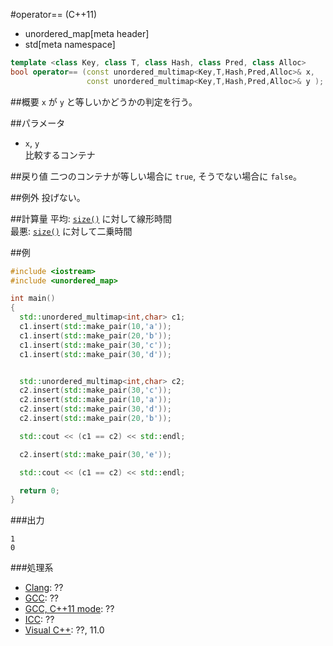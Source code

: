 #operator== (C++11)
* unordered_map[meta header]
* std[meta namespace]

```cpp
template <class Key, class T, class Hash, class Pred, class Alloc>
bool operator== (const unordered_multimap<Key,T,Hash,Pred,Alloc>& x,
                 const unordered_multimap<Key,T,Hash,Pred,Alloc>& y );
```

##概要
`x` が `y` と等しいかどうかの判定を行う。


##パラメータ
- `x`, `y`<br/>
比較するコンテナ


##戻り値
二つのコンテナが等しい場合に `true`, そうでない場合に `false`。

##例外
投げない。


##計算量
平均: [`size()`](size.md) に対して線形時間  
最悪: [`size()`](size.md) に対して二乗時間


##例
```cpp
#include <iostream>
#include <unordered_map>

int main()
{
  std::unordered_multimap<int,char> c1;
  c1.insert(std::make_pair(10,'a'));
  c1.insert(std::make_pair(20,'b'));
  c1.insert(std::make_pair(30,'c'));
  c1.insert(std::make_pair(30,'d'));


  std::unordered_multimap<int,char> c2;
  c2.insert(std::make_pair(30,'c'));
  c2.insert(std::make_pair(10,'a'));
  c2.insert(std::make_pair(30,'d'));
  c2.insert(std::make_pair(20,'b'));

  std::cout << (c1 == c2) << std::endl;

  c2.insert(std::make_pair(30,'e'));

  std::cout << (c1 == c2) << std::endl;

  return 0;
}
```

###出力
```
1
0
```

###処理系
- [Clang](/implementation.md#clang): ??
- [GCC](/implementation.md#gcc): ??
- [GCC, C++11 mode](/implementation.md#gcc): ??
- [ICC](/implementation.md#icc): ??
- [Visual C++](/implementation.md#visual_cpp): ??, 11.0



